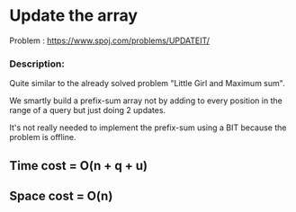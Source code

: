 # Update the array
Problem : https://www.spoj.com/problems/UPDATEIT/

### Description:
Quite similar to the already solved problem "Little Girl and Maximum sum".

We smartly build a prefix-sum array not by adding to every position in the range of a query but just doing 2 updates.

It's not really needed to implement the prefix-sum using a BIT because the problem is offline.
## Time  cost = O(n + q + u)
## Space cost = O(n)

